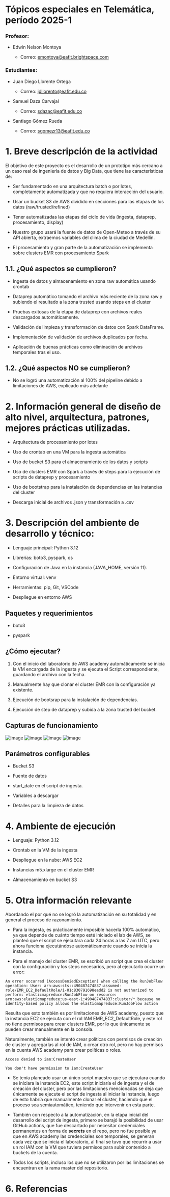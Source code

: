 # Tópicos especiales en Telemática, período 2025-1

### Profesor:
 * Edwin Nelson Montoya
 
     * Correo: emontoya@eafit.brightspace.com

### Estudiantes:

 * Juan Diego Llorente Ortega

     * Correo: jdllorento@eafit.edu.co

 * Samuel Daza Carvajal

     * Correo: sdazac@eafit.edu.co

 * Santiago Gómez Rueda

     * Correo: sgomezr13@eafit.edu.co

# 1. Breve descripción de la actividad

El objetivo de este proyecto es el desarrollo de un prototipo más cercano a un caso real de ingeniería de datos y Big Data, que tiene las características de:

 * Ser fundamentado en una arquitectura batch o por lotes, completamente automatizada y que no requiera interacción del usuario.

 * Usar un bucket S3 de AWS dividido en secciones para las etapas de los datos (raw/trusted/refined)

 * Tener automatizadas las etapas del ciclo de vida (ingesta, dataprep, procesamiento, display)

 * Nuestro grupo usará la fuente de datos de Open-Meteo a través de su API abierta, extraemos variables del clima de la ciudad de Medellín.

 * El procesamiento y gran parte de la automatización se implementa sobre clusters EMR con procesamiento Spark

## 1.1. ¿Qué aspectos se cumplieron?

 * Ingesta de datos y almacenamiento en zona raw automática usando crontab

 * Dataprep automático tomando el archivo más reciente de la zona raw y subiendo el resultado a la zona trusted usando steps en el cluster

 * Pruebas exitosas de la etapa de dataprep con archivos reales descargados automáticamente.

 * Validación de limpieza y transformación de datos con Spark DataFrame.

 * Implementación de validación de archivos duplicados por fecha.

 * Aplicación de buenas prácticas como eliminación de archivos temporales tras el uso.

## 1.2. ¿Qué aspectos NO se cumplieron?

 * No se logró una automatización al 100% del pipeline debido a limitaciones de AWS, explicado más adelante

# 2. Información general de diseño de alto nivel, arquitectura, patrones, mejores prácticas utilizadas.

 * Arquitectura de procesamiento por lotes

 * Uso de crontab en una VM para la ingesta automática

 * Uso de bucket S3 para el almacenamiento de los datos y scripts

 * Uso de clusters EMR con Spark a través de steps para la ejecución de scripts de dataprep y procesamiento

 * Uso de bootstrap para la instalación de dependencias en las instancias del cluster

 * Descarga inicial de archivos .json y transformación a .csv

# 3. Descripción del ambiente de desarrollo y técnico:

 * Lenguaje principal: Python 3.12

 * Librerías: boto3, pyspark, os

 * Configuración de Java en la instancia (JAVA_HOME, versión 11).

 * Entorno virtual: venv

 * Herramientas: pip, Git, VSCode

 * Despliegue en entorno AWS

## Paquetes y requerimientos

 * boto3

 * pyspark

## ¿Cómo ejecutar?

1. Con el inicio del laboratorio de AWS academy automáticamente se inicia la VM encargada de la ingesta y se ejecuta el Script correspondiente, guardando el archivo con la fecha.

2. Manualmente hay que clonar el cluster EMR con la configuración ya existente.

3. Ejecución de bootsrap para la instalación de dependencias.

4. Ejecución de step de dataprep y subida a la zona trusted del bucket.

## Capturas de funcionamiento
![image](https://github.com/user-attachments/assets/493148a7-fa06-438c-a04d-f26cf71a706d)
![image](https://github.com/user-attachments/assets/db269e0f-6cdd-4d52-b1fa-d2a5b2db8477)
![image](https://github.com/user-attachments/assets/cb32f8e0-3e8c-493f-8b37-28d059001761)
![image](https://github.com/user-attachments/assets/2a602307-a818-4201-9f05-ba6b6a66e863)


## Parámetros configurables

 * Bucket S3

 * Fuente de datos

 * start_date en el script de ingesta.

 * Variables a descargar

 * Detalles para la limpieza de datos

# 4. Ambiente de ejecución

 * Lenguaje: Python 3.12

 * Crontab en la VM de la ingesta

 * Despliegue en la nube: AWS EC2

 * Instancias m5.xlarge en el cluster EMR

 * Almacenamiento en bucket S3

# 5. Otra información relevante

Abordando el por qué no se logró la automatización en su totalidad y en general el proceso de razonamiento.

 * Para la ingesta, es prácticamente imposible hacerla 100% automático, ya que depende de cuánto tiempo esté iniciado el lab de AWS, se planteó que el script se ejecutara cada 24 horas a las 7 am UTC, pero ahora funciona ejecutándose automáticamente cuando se inicia la instancia.

 * Para el manejo del cluster EMR, se escribió un script que crea el cluster con la configuración y los steps necesarios, pero al ejecutarlo ocurre un error:

```console
An error occurred (AccessDeniedException) when calling the RunJobFlow operation: User: arn:aws:sts::490487474837:assumed-role/EMR_EC2_DefaultRole/i-01c830791698eadd2 is not authorized to perform: elasticmapreduce:RunJobFlow on resource: arn:aws:elasticmapreduce:us-east-1:490487474837:cluster/* because no identity-based policy allows the elasticmapreduce:RunJobFlow action
```

Resulta que esto también es por limitaciones de AWS academy, puesto que la instancia EC2 se ejecuta con el rol IAM EMR_EC2_DefaultRole, y este rol no tiene permisos para crear clusters EMR, por lo que únicamente se pueden crear manualmente en la consola.

Naturalmente, también se intentó crear políticas con permisos de creación de cluster y agregarlas al rol de IAM, o crear otro rol, pero no hay permisos en la cuenta AWS academy para crear políticas o roles.

```console
Access denied to iam:CreateUser

You don't have permission to iam:CreateUser
```

 * Se tenía planeado usar un único script maestro que se ejecutara cuando se iniciara la instancia EC2, este script iniciaría el de ingesta y el de creación del cluster, pero por las limitaciones mencionadas se deja que únicamente se ejecute el script de ingesta al iniciar la instancia, luego de esto habría que manualmente clonar el cluster, haciendo que el proceso sea semiautomático, teniendo que intervenir en esta parte.

 * También con respecto a la automatización, en la etapa inicial del desarrollo del script de ingesta, primero se barajó la posibilidad de usar GitHub actions, que fue descartado por necesitar credenciales permanentes en forma de **secrets** en el repo, pero no fue posible ya que en AWS academy las credenciales son temporales, se generan cada vez que se inicia el laboratorio, al final se tuvo que recurrir a usar un rol IAM con la VM que tuviera permisos para subir contenido a buckets de la cuenta.

 * Todos los scripts, incluso los que no se utilizaron por las limitaciones se encuentran en la rama master del repositorio.

# 6. Referencias